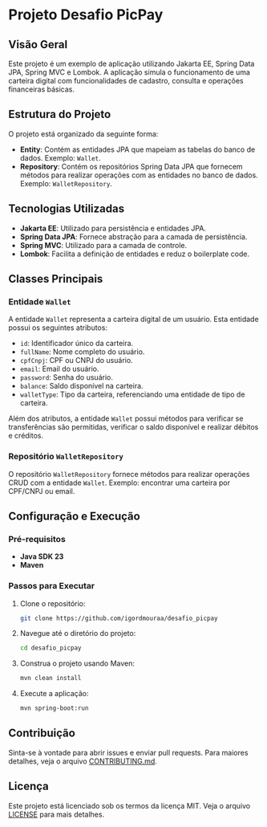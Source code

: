 # Projeto Desafio PicPay

## Visão Geral

Este projeto é um exemplo de aplicação utilizando Jakarta EE, Spring Data JPA, Spring MVC e Lombok. A aplicação simula o funcionamento de uma carteira digital com funcionalidades de cadastro, consulta e operações financeiras básicas.

## Estrutura do Projeto

O projeto está organizado da seguinte forma:

- **Entity**: Contém as entidades JPA que mapeiam as tabelas do banco de dados. Exemplo: `Wallet`.
- **Repository**: Contém os repositórios Spring Data JPA que fornecem métodos para realizar operações com as entidades no banco de dados. Exemplo: `WalletRepository`.

## Tecnologias Utilizadas

- **Jakarta EE**: Utilizado para persistência e entidades JPA.
- **Spring Data JPA**: Fornece abstração para a camada de persistência.
- **Spring MVC**: Utilizado para a camada de controle.
- **Lombok**: Facilita a definição de entidades e reduz o boilerplate code.

## Classes Principais

### Entidade `Wallet`

A entidade `Wallet` representa a carteira digital de um usuário. Esta entidade possui os seguintes atributos:

- `id`: Identificador único da carteira.
- `fullName`: Nome completo do usuário.
- `cpfCnpj`: CPF ou CNPJ do usuário.
- `email`: Email do usuário.
- `password`: Senha do usuário.
- `balance`: Saldo disponível na carteira.
- `walletType`: Tipo da carteira, referenciando uma entidade de tipo de carteira.

Além dos atributos, a entidade `Wallet` possui métodos para verificar se transferências são permitidas, verificar o saldo disponível e realizar débitos e créditos.

### Repositório `WalletRepository`

O repositório `WalletRepository` fornece métodos para realizar operações CRUD com a entidade `Wallet`. Exemplo: encontrar uma carteira por CPF/CNPJ ou email.

## Configuração e Execução

### Pré-requisitos

- **Java SDK 23**
- **Maven**

### Passos para Executar

1. Clone o repositório:
   ```bash
   git clone https://github.com/igordmouraa/desafio_picpay
   ```
2. Navegue até o diretório do projeto:
   ```bash
   cd desafio_picpay
   ```
3. Construa o projeto usando Maven:
   ```bash
   mvn clean install
   ```
4. Execute a aplicação:
   ```bash
   mvn spring-boot:run
   ```

## Contribuição

Sinta-se à vontade para abrir issues e enviar pull requests. Para maiores detalhes, veja o arquivo [CONTRIBUTING.md](./CONTRIBUTING.md).

## Licença

Este projeto está licenciado sob os termos da licença MIT. Veja o arquivo [LICENSE](./LICENSE) para mais detalhes.